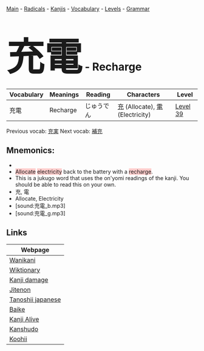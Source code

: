<style> bigfont {font-size: 100px}</style>
[Main](../README.md) -
[Radicals](../radicals.md) -
[Kanjis](../kanjis.md) -
[Vocabulary](../vocabulary.md) -
[Levels](../levels.md) -
[Grammar](../grammar.md)
# <bigfont> 充電</bigfont> - Recharge 

| Vocabulary | Meanings | Reading | Characters | Level |
| --- | --- | --- | --- | --- |
| 充電 | Recharge | じゅうでん |  [充](../kanjis/充.md) (Allocate), [電](../kanjis/電.md) (Electricity) | [Level 39](../levels/wk_level39.md) |

Previous vocab: [充実](充実.md) Next vocab: [補充](補充.md) 

## Mnemonics:

* 
* <span style="background-color:#ffcccb"> Allocate</span> <span style="background-color:#ffcccb"> electricity</span> back to the battery with a <span style="background-color:#ffcccb"> recharge</span>.
* This is a jukugo word that uses the on'yomi readings of the kanji. You should be able to read this on your own.
* 充, 電
* Allocate, Electricity
* [sound:充電_b.mp3]
* [sound:充電_g.mp3]


## Links 

| Webpage |
| --- |
| [Wanikani          ](https://www.wanikani.com/kanji/充電) |
| [Wiktionary        ](https://en.wiktionary.org/wiki/充電) |
| [Kanji damage      ](http://www.kanjidamage.com/kanji/search?utf8=✓&q=充電) |
| [Jitenon           ](https://jitenon.com/kanji/充電) |
| [Tanoshii japanese ](https://www.tanoshiijapanese.com/dictionary/kanji.cfm?k=充電) |
| [Baike             ](https://baike.baidu.com/item/充電) |
| [Kanji Alive       ](https://app.kanjialive.com/充電) |
| [Kanshudo          ](https://www.kanshudo.com/searchmn?q=充電) |
| [Koohii            ](https://kanji.koohii.com/study/kanji/充電) |
